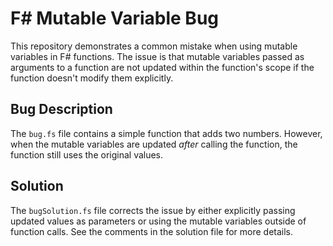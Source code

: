 # F# Mutable Variable Bug

This repository demonstrates a common mistake when using mutable variables in F# functions.  The issue is that mutable variables passed as arguments to a function are not updated within the function's scope if the function doesn't modify them explicitly.

## Bug Description

The `bug.fs` file contains a simple function that adds two numbers.  However, when the mutable variables are updated *after* calling the function, the function still uses the original values.

## Solution

The `bugSolution.fs` file corrects the issue by either explicitly passing updated values as parameters or using the mutable variables outside of function calls. See the comments in the solution file for more details.